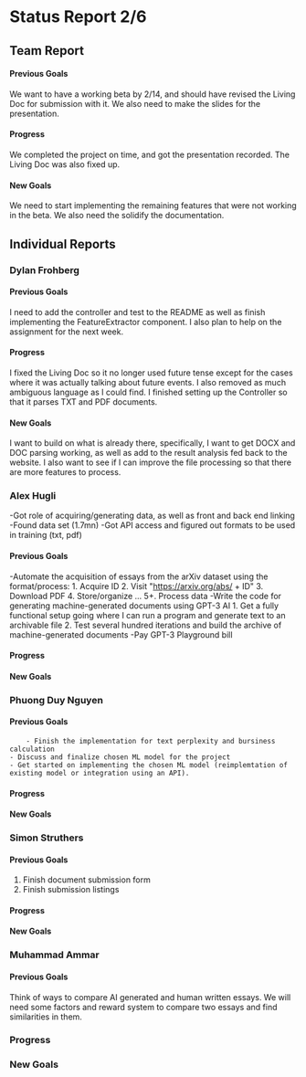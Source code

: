 # Status Report 2/6
## Team Report
#### Previous Goals
We want to have a working beta by 2/14, and should have revised the Living Doc for submission with it. We also need to make the slides for the presentation.
#### Progress
We completed the project on time, and got the presentation recorded. The Living Doc was also fixed up.
#### New Goals
We need to start implementing the remaining features that were not working in the beta. We also need the solidify the documentation.

## Individual Reports

### Dylan Frohberg
#### Previous Goals
I need to add the controller and test to the README as well as finish implementing the FeatureExtractor component. I also plan to help on the assignment for the next week.
#### Progress
I fixed the Living Doc so it no longer used future tense except for the cases where it was actually talking about future events. I also removed as much ambiguous language as I could find. I finished setting up the Controller so that it parses TXT and PDF documents.
#### New Goals
I want to build on what is already there, specifically, I want to get DOCX and DOC parsing working, as well as add to the result analysis fed back to the website. I also want to see if I can improve the file processing so that there are more features to process.

### Alex Hugli
-Got role of acquiring/generating data, as well as front and back end linking
-Found data set (1.7mn)
-Got API access and figured out formats to be used in training (txt, pdf)

#### Previous Goals
-Automate the acquisition of essays from the arXiv dataset using the format/process: 
    1. Acquire ID
    2. Visit "https://arxiv.org/abs/ + ID"
    3. Download PDF
    4. Store/organize
    ...
    5+. Process data
-Write the code for generating machine-generated documents using GPT-3 AI
    1. Get a fully functional setup going where I can run a program and generate text to an archivable file
    2. Test several hundred iterations and build the archive of machine-generated documents
-Pay GPT-3 Playground bill
#### Progress

#### New Goals


### Phuong Duy Nguyen

#### Previous Goals
        - Finish the implementation for text perplexity and bursiness calculation
    - Discuss and finalize chosen ML model for the project
    - Get started on implementing the chosen ML model (reimplemtation of existing model or integration using an API).

#### Progress

#### New Goals


### Simon Struthers

#### Previous Goals
1. Finish document submission form
2. Finish submission listings

#### Progress

#### New Goals

### Muhammad Ammar

#### Previous Goals

Think of ways to compare AI generated and human written essays. We will need some factors and reward system to compare two essays and find similarities in them.

### Progress

### New Goals
